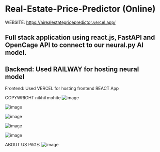 # Real-Estate-Price-Predictor (Online)
WEBSITE: https://airealestatepricepredictor.vercel.app/

Full stack application using react.js, FastAPI and OpenCage API to connect to our neural.py AI model.
-------------------------------------------------------------------------------------------------------
Backend: Used RAILWAY for hosting neural model 
-
Frontend: Used VERCEL for hosting frontend REACT App

COPYWRIGHT nikhil mohite
![image](https://github.com/user-attachments/assets/72c14786-4530-4d2f-83d8-24449776c4f1)

![image](https://github.com/user-attachments/assets/d0661d58-0853-4b4d-a0fe-98032f01d2da)

![image](https://github.com/user-attachments/assets/c20f8758-bbcd-46db-8a57-1509035a2162)

![image](https://github.com/user-attachments/assets/f70d4dc1-d14d-4323-8741-5d53a3d98c74)

![image](https://github.com/user-attachments/assets/3188cb3d-aceb-4f16-89dc-b4dc410e8917)

ABOUT US PAGE:
![image](https://github.com/user-attachments/assets/990f1733-6b53-4493-97e7-6903b32f4cd7)
